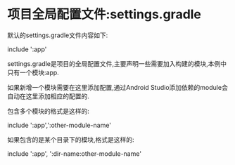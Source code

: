 # 项目全局配置文件:settings.gradle



默认的settings.gradle文件内容如下:

include ':app'

settings.gradle是项目的全局配置文件,主要声明一些需要加入构建的模块,本例中只有一个模块:app.

如果新增一个模块需要在这里添加配置,通过Android Studio添加依赖的module会自动在这里添加相应的配置的.

包含多个模块的格式是这样的:

include ':app',':other-module-name'

如果包含的是某个目录下的模块,格式是这样的:

include ':app', ':dir-name:other-module-name'

